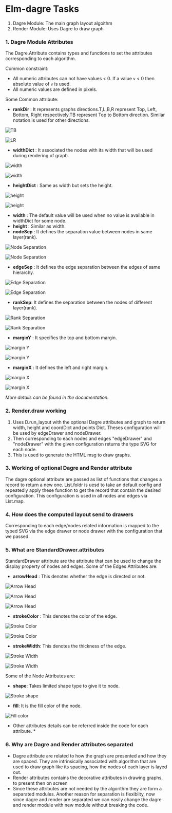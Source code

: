 # Elm-dagre Tasks

1. Dagre Module: The main graph layout algoithm
2. Render Module: Uses Dagre to draw graph

### 1. Dagre Module Attributes



The Dagre.Attribute contains types and functions to set the attributes corresponding to each algorithm.

Common constraint:
-  All numeric attributes can not have values < 0. If a value `v` < 0
    then absolute value of `v` is used.
-  All numeric values are defined in pixels.

Some Common attribute:
- **rankDir** : It represents graphs directions.T,L,B,R represent Top, Left, Bottom, Right respectively.TB represent Top to Bottom direction. Similar notation is
used for other directions.

![TB](./pic1.png)

![LR](./pic2.png)
- **widthDict** : It associated the nodes with its width that will be used during rendering of graph.

![width](./pic3.png)

![width](./pic4.png)
- **heightDict** : Same as width but sets the height.

![height](./pic5.png)

![height](./pic6.png)
- **width** : The default value will be used when no value is available in widthDict for some node.
- **height** : Similar as width.
- **nodeSep** : It defines the separation value between nodes in same layer(rank).

![Node Separation](./pic7.png)

![Node Separation](./pic8.png)

- **edgeSep** : It defines the edge separation between the edges of same hierarchy.

![Edge Separation](./pic9.png)

![Edge Separation](./pic10.png)

- **rankSep**:  It defines the separation between the nodes of different layer(rank).

![Rank Separation](./pic11.png)

![Rank Separation](./pic12.png)
- **marginY** : It specifies the top and bottom margin.

![margin Y](./pic15.png)

![margin Y](./pic16.png)

- **marginX** : It defines the left and right margin.

![margin X](./pic13.png)

![margin X](./pic14.png)

*More details can be found in the documentation.*


### 2. Render.draw working
1. Uses D.run_layout with the optional Dagre attributes and graph to return width, height and coordDict and points Dict. Theses configuration will be used by edgeDrawer and nodeDrawer.
2. Then corresponding to each nodes and edges "edgeDrawer" and "nodeDrawer" with the given configuration returns the type SVG for each node.
3. This is used to generate the HTML msg to draw graphs.

### 3. Working of optional Dagre and Render attribute
  The dagre optional attribute are passed as list of functions that changes a record to return a new one. List.foldr is uesd to take an default config and repeatedly apply these function to get the record that contain the desired configuration.
  This configuration is used in all nodes and edges via List.map.

### 4. How does the computed layout send to drawers
  Corresponding to each edge/nodes related information is mapped to the typed SVG via the edge drawer or node drawer  with the configuration that we passed.


### 5. What are StandardDrawer.attributes

  StandardDrawer attribute are the attribute that can be used to change the display property of nodes and edges. 
  Some of the Edges Attributes are:
  - **arrowHead** : This denotes whether the edge is directed or not.
  
  ![Arrow Head](./pic17.png)
  
  ![Arrow Head](./pic18.png)

  ![Arrow Head](./pic19.png)
  
  - **strokeColor** : This denotes the color of the edge.
  
  ![Stroke Color](./pic20.png)

  ![Stroke Color](./pic21.png)

  - **strokeWidth**: This denotes the thickness of the edge.
  
  ![Stroke Width](./pic20.png)

  ![Stroke Width](./pic24.png)

  Some of the Node Attributes are:
  - **shape**: Takes limited shape type to give it to node.
  
  ![Stroke shape](./pic22.png)
  - **fill**: It is the fill color of the node.
  
  ![Fill color](./pic23.png)

  * Other attributes details can be referred inside the code for each attribute. *



### 6. Why are Dagre and Render attributes separated
-  Dagre attribute are related to how the graph are presented and how they are spaced. They are intrinsically associated with algorithm that are used to draw graph like its spacing, how the nodes of each layer is layed out. 
-  Render attributes contains the decorative attributes in drawing graphs, to present then on screen 
- Since these attributes are not needed by the algorithm they are form a separated modules. Another reason for separation is flexiblity, now since dagre and render are separated we can easily change the dagre and render module with new module without breaking the code. 
